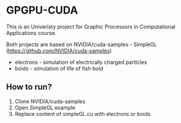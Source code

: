# GPGPU-CUDA
This is an Univeristy project for Graphic Processors in Computational Applications course.

Both projects are based on NVIDIA/cuda-samples - SimpleGL (https://github.com/NVIDIA/cuda-samples)

<ul>
  <li>electrons - simulation of electrically charged particles</li>
  <li>boids - simulation of life of fish boid</li>
</ul>

## How to run?
<ol>
  <li>Clone NVIDIA/cuda-samples </li>
  <li>Open SimpleGL example</li>
  <li>Replace content of simpleGL.cu with electrons or boids</li>
</ol>

